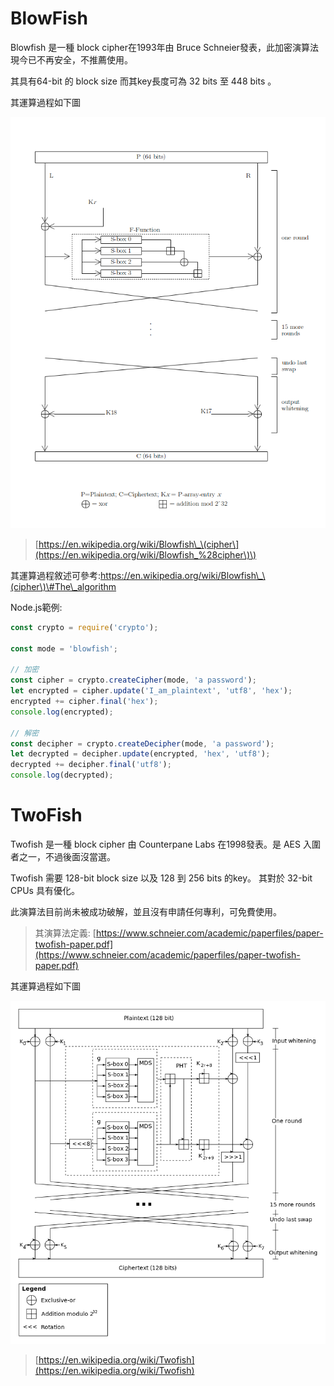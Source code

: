 # BlowFish

Blowfish 是一種 block cipher在1993年由 Bruce Schneier發表，此加密演算法現今已不再安全，不推薦使用。

其具有64-bit 的 block size 而其key長度可為 32 bits 至 448 bits 。

其運算過程如下圖

![](/assets/sds.png)

> [https://en.wikipedia.org/wiki/Blowfish\_\(cipher\](https://en.wikipedia.org/wiki/Blowfish_%28cipher\)\)

其運算過程敘述可參考:https://en.wikipedia.org/wiki/Blowfish\_\(cipher\)\#The\_algorithm

Node.js範例:

```js
const crypto = require('crypto');

const mode = 'blowfish';

// 加密
const cipher = crypto.createCipher(mode, 'a password');
let encrypted = cipher.update('I_am_plaintext', 'utf8', 'hex');
encrypted += cipher.final('hex');
console.log(encrypted);

// 解密
const decipher = crypto.createDecipher(mode, 'a password');
let decrypted = decipher.update(encrypted, 'hex', 'utf8');
decrypted += decipher.final('utf8');
console.log(decrypted);
```

# TwoFish

Twofish 是一種 block cipher 由 Counterpane Labs 在1998發表。是 AES 入圍者之一，不過後面沒當選。

Twofish 需要 128-bit block size 以及 128 到 256 bits 的key。 其對於 32-bit CPUs 具有優化。

此演算法目前尚未被成功破解，並且沒有申請任何專利，可免費使用。

> 其演算法定義: [https://www.schneier.com/academic/paperfiles/paper-twofish-paper.pdf](https://www.schneier.com/academic/paperfiles/paper-twofish-paper.pdf)

其運算過程如下圖

![](/assets/Twofishalgo.svg.png)

> [https://en.wikipedia.org/wiki/Twofish](https://en.wikipedia.org/wiki/Twofish)



